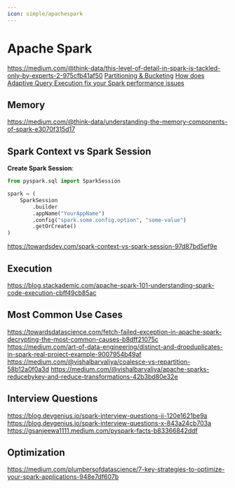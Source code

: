 ```yaml
---
icon: simple/apachespark
---
```


# Apache Spark

https://medium.com/@think-data/this-level-of-detail-in-spark-is-tackled-only-by-experts-2-975cfb41af50
[Partitioning & Bucketing](https://blog.det.life/apache-spark-partitioning-and-bucketing-1790586e8917)
[How does Adaptive Query Execution fix your Spark performance issues](https://medium.com/@kerrache.massipssa/how-does-adaptive-query-execution-fix-your-spark-performance-issues-029166e772b7)

## Memory

https://medium.com/@think-data/understanding-the-memory-components-of-spark-e3070f315d17

## Spark Context vs Spark Session

**Create Spark Session**:

```python
from pyspark.sql import SparkSession

spark = (
    SparkSession
        .builder
        .appName("YourAppName")
        .config("spark.some.config.option", "some-value")
        .getOrCreate()
)
```

https://towardsdev.com/spark-context-vs-spark-session-97d87bd5ef9e

## Execution

https://blog.stackademic.com/apache-spark-101-understanding-spark-code-execution-cbff49cb85ac

## Most Common Use Cases

https://towardsdatascience.com/fetch-failed-exception-in-apache-spark-decrypting-the-most-common-causes-b8dff21075c
https://medium.com/art-of-data-engineering/distinct-and-dropduplicates-in-spark-real-project-example-9007954b49af
https://medium.com/@vishalbarvaliya/coalesce-vs-repartition-58b12a0f0a3d
https://medium.com/@vishalbarvaliya/apache-sparks-reducebykey-and-reduce-transformations-42b3bd80e32e

## Interview Questions

https://blog.devgenius.io/spark-interview-questions-ii-120e1621be9a
https://blog.devgenius.io/spark-interview-questions-x-843a24cb703a
https://gsanjeewa1111.medium.com/pyspark-facts-b83366842ddf


## Optimization

https://medium.com/plumbersofdatascience/7-key-strategies-to-optimize-your-spark-applications-948e7df607b
